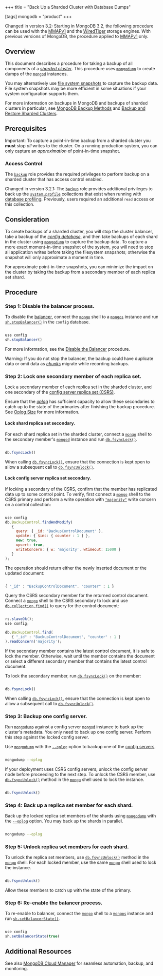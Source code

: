 +++
title = "Back Up a Sharded Cluster with Database Dumps"

[tags]
mongodb = "product"
+++

Changed in version 3.2: Starting in MongoDB 3.2, the following procedure can be used with the
[MMAPv1](#) and the [WiredTiger](#) storage engines. With previous versions of
MongoDB, the procedure applied to [MMAPv1](#) only.


## Overview

This document describes a procedure for taking a backup of all
components of a [*sharded cluster*](#term-sharded-cluster). This procedure
uses [``mongodump``](#bin.mongodump) to create dumps of the [``mongod``](#bin.mongod)
instances.

You may alternatively use [file system snapshots](#) to capture
the backup data. File system snapshots may be more efficient in some
situations if your system configuration supports them.

For more information on backups in MongoDB and backups of sharded
clusters in particular, see [MongoDB Backup Methods](#) and
[Backup and Restore Sharded Clusters](#).


## Prerequisites

Important: To capture a point-in-time backup from a sharded cluster you **must** stop *all* writes to the cluster. On a running production system, you can only capture an *approximation* of point-in-time snapshot. 


### Access Control

The [``backup``](#backup) role provides the required privileges to perform
backup on a sharded cluster that has access control enabled.

Changed in version 3.2.1: The [``backup``](#backup) role provides additional privileges to back
up the [``system.profile``](#<database>.system.profile)
collections that exist when running with [database profiling](#database-profiling). Previously, users required an additional
``read`` access on this collection.


## Consideration

To create backups of a sharded cluster, you will stop the
cluster balancer, take a backup of the [*config database*](#term-config-database),
and then take backups of each shard in the cluster using
[``mongodump``](#bin.mongodump) to capture the backup data. To capture a more
exact moment-in-time snapshot of the system, you will need to stop all
application writes before taking the filesystem snapshots; otherwise
the snapshot will only approximate a moment in time.

For approximate point-in-time snapshots, you can minimize the impact on
the cluster by taking the backup from a secondary member of each
replica set shard.


## Procedure


### Step 1: Disable the balancer process.

To disable the [balancer](#sharding-internals-balancing),
connect the [``mongo``](#bin.mongo) shell to a [``mongos``](#bin.mongos) instance and run
[``sh.stopBalancer()``](#sh.stopBalancer) in the ``config`` database.

```javascript

use config
sh.stopBalancer()

```

For more information, see the
[Disable the Balancer](#sharding-balancing-disable-temporarily) procedure.

Warning: If you do not stop the balancer, the backup could have duplicate data or omit data as [*chunks*](#term-chunk) migrate while recording backups. 


### Step 2: Lock one secondary member of each replica set.

Lock a secondary member of each replica set in the sharded cluster,
and one secondary of the [config server replica set (CSRS)](#replset-config-servers).

Ensure that the [*oplog*](#term-oplog) has sufficient capacity to allow these
secondaries to catch up to the state of the primaries after
finishing the backup procedure. See [Oplog Size](#replica-set-oplog-sizing)
for more information.


#### Lock shard replica set secondary.

For each shard replica set in the sharded cluster, connect a
[``mongo``](#bin.mongo) shell to the secondary member's
[``mongod``](#bin.mongod) instance and run [``db.fsyncLock()``](#db.fsyncLock).

```javascript

db.fsyncLock()

```

When calling [``db.fsyncLock()``](#db.fsyncLock), ensure that the connection
is kept open to allow a subsequent call to
[``db.fsyncUnlock()``](#db.fsyncUnlock).


#### Lock config server replica set secondary.

If locking a secondary of the CSRS, confirm that the member has
replicated data up to some control point. To verify, first connect a
[``mongo``](#bin.mongo) shell to the CSRS primary and perform a write
operation with [``"majority"``](#writeconcern."majority") write concern on a
control collection:

```javascript

use config
db.BackupControl.findAndModify(
   {
     query: { _id: 'BackupControlDocument' },
     update: { $inc: { counter : 1 } },
     new: true,
     upsert: true,
     writeConcern: { w: 'majority', wtimeout: 15000 }
   }
);

```

The operation should return either the newly inserted document or the
updated document:

```javascript

{ "_id" : "BackupControlDocument", "counter" : 1 }

```

Query the CSRS secondary member for the returned control
document. Connect a [``mongo``](#bin.mongo) shell to the CSRS secondary
to lock and use [``db.collection.find()``](#db.collection.find) to query for the
control document:

```javascript

rs.slaveOk();
use config;

db.BackupControl.find(
   { "_id" : "BackupControlDocument", "counter" : 1 }
).readConcern('majority');

```

If the secondary member contains the latest control document, it
is safe to lock the member. Otherwise, wait until the member
contains the document or select a different secondary member
that contains the latest control document.

To lock the secondary member, run [``db.fsyncLock()``](#db.fsyncLock) on
the member:

```javascript

db.fsyncLock()

```

When calling [``db.fsyncLock()``](#db.fsyncLock), ensure that the connection is
kept open to allow a subsequent call to [``db.fsyncUnlock()``](#db.fsyncUnlock).


### Step 3: Backup one config server.

Run [``mongodump``](#bin.mongodump) against a config server [``mongod``](#bin.mongod)
instance to back up the cluster's metadata. You only need to back up
one config server. Perform this step
against the locked config server.

Use [``mongodump``](#bin.mongodump) with the [``--oplog``](#cmdoption-oplog) option to
backup one of the [config servers](#sharding-config-server).

```sh

mongodump --oplog

```

If your deployment uses CSRS config servers, unlock the config server
node before proceeding to the next step.
To unlock the CSRS member, use [``db.fsyncUnlock()``](#db.fsyncUnlock) method in
the [``mongo``](#bin.mongo) shell used to lock the instance.

```javascript

db.fsyncUnlock()

```


### Step 4: Back up a replica set member for each shard.

Back up the locked replica set members of the shards using
[``mongodump``](#bin.mongodump) with the
[``--oplog``](#cmdoption-oplog) option. You may back up the
shards in parallel.

```sh

mongodump --oplog

```


### Step 5: Unlock replica set members for each shard.

To unlock the replica set members, use [``db.fsyncUnlock()``](#db.fsyncUnlock)
method in the [``mongo``](#bin.mongo) shell. For each locked member, use the
same [``mongo``](#bin.mongo) shell used to lock the instance.

```javascript

db.fsyncUnlock()

```

Allow these members to catch up with the state of the primary.


### Step 6: Re-enable the balancer process.

To re-enable to balancer, connect the [``mongo``](#bin.mongo) shell to a
[``mongos``](#bin.mongos) instance and run
[``sh.setBalancerState()``](#sh.setBalancerState).

```javascript

use config
sh.setBalancerState(true)

```


## Additional Resources

See also [MongoDB Cloud Manager](https://www.mongodb.com/cloud/cloud-manager/?jmp=docs) for seamless automation, backup, and monitoring.
